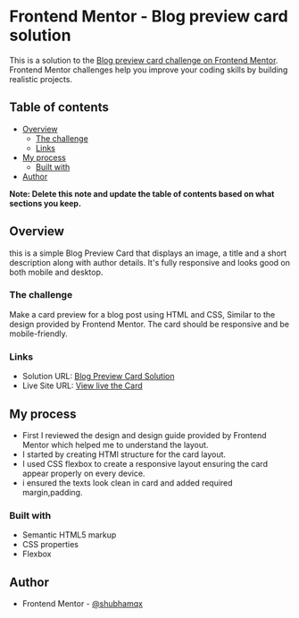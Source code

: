 # Frontend Mentor - Blog preview card solution

This is a solution to the [Blog preview card challenge on Frontend Mentor](https://www.frontendmentor.io/challenges/blog-preview-card-ckPaj01IcS). Frontend Mentor challenges help you improve your coding skills by building realistic projects. 

## Table of contents

- [Overview](#overview)
  - [The challenge](#the-challenge)
  - [Links](#links)
- [My process](#my-process)
  - [Built with](#built-with)
- [Author](#author)

**Note: Delete this note and update the table of contents based on what sections you keep.**

## Overview
this is a simple Blog Preview Card that displays an image, a title and a short description along with author details.
It's fully responsive and looks good on both mobile and desktop.

### The challenge
Make a card preview for a blog post using HTML and CSS, Similar to the design provided by Frontend Mentor. The card should be responsive and be mobile-friendly.
### Links

- Solution URL: [Blog Preview Card Solution](https://github.com/shubhamqx/blog-preview-frontend-mentor)
- Live Site URL: [View live the Card](https://shubhamqx.github.io/blog-preview-frontend-mentor/)

## My process
- First I reviewed the design and design guide provided by Frontend Mentor which helped me to understand the layout.
- I started by creating HTMl structure for the card layout.
- I used CSS flexbox to create a responsive layout ensuring the card appear properly on every device.
- i ensured the texts look clean in card and added required margin,padding.

### Built with

- Semantic HTML5 markup
- CSS properties
- Flexbox

## Author

- Frontend Mentor - [@shubhamqx](https://www.frontendmentor.io/profile/yourusername)
